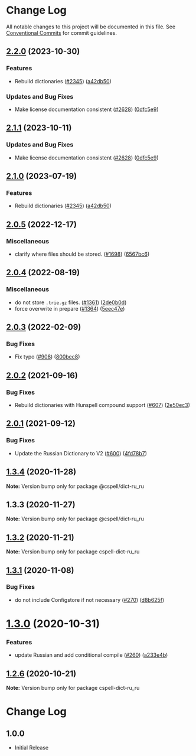 # Change Log

All notable changes to this project will be documented in this file.
See [Conventional Commits](https://conventionalcommits.org) for commit guidelines.

## [2.2.0](https://github.com/mwarres/cspell-dicts/compare/@cspell/dict-ru_ru-v2.1.1...@cspell/dict-ru_ru@2.2.0) (2023-10-30)


### Features

* Rebuild dictionaries ([#2345](https://github.com/mwarres/cspell-dicts/issues/2345)) ([a42db50](https://github.com/mwarres/cspell-dicts/commit/a42db50300924afe6a44049f4d26a86c5a09457a))


### Updates and Bug Fixes

* Make license documentation consistent ([#2628](https://github.com/mwarres/cspell-dicts/issues/2628)) ([0dfc5e9](https://github.com/mwarres/cspell-dicts/commit/0dfc5e918d475a9694ce64bdc74c473d6097af62))

## [2.1.1](https://github.com/streetsidesoftware/cspell-dicts/compare/@cspell/dict-ru_ru@2.1.0...@cspell/dict-ru_ru@2.1.1) (2023-10-11)


### Updates and Bug Fixes

* Make license documentation consistent ([#2628](https://github.com/streetsidesoftware/cspell-dicts/issues/2628)) ([0dfc5e9](https://github.com/streetsidesoftware/cspell-dicts/commit/0dfc5e918d475a9694ce64bdc74c473d6097af62))

## [2.1.0](https://github.com/streetsidesoftware/cspell-dicts/compare/@cspell/dict-ru_ru@2.0.5...@cspell/dict-ru_ru@2.1.0) (2023-07-19)


### Features

* Rebuild dictionaries ([#2345](https://github.com/streetsidesoftware/cspell-dicts/issues/2345)) ([a42db50](https://github.com/streetsidesoftware/cspell-dicts/commit/a42db50300924afe6a44049f4d26a86c5a09457a))

## [2.0.5](https://github.com/streetsidesoftware/cspell-dicts/compare/@cspell/dict-ru_ru@2.0.4...@cspell/dict-ru_ru@2.0.5) (2022-12-17)


### Miscellaneous

* clarify where files should be stored. ([#1698](https://github.com/streetsidesoftware/cspell-dicts/issues/1698)) ([6567bc6](https://github.com/streetsidesoftware/cspell-dicts/commit/6567bc62130404cb32945bdcc3bf07316c839396))

## [2.0.4](https://github.com/streetsidesoftware/cspell-dicts/compare/@cspell/dict-ru_ru@2.0.3...@cspell/dict-ru_ru@2.0.4) (2022-08-19)


### Miscellaneous

* do not store `.trie.gz` files. ([#1361](https://github.com/streetsidesoftware/cspell-dicts/issues/1361)) ([2de0b0d](https://github.com/streetsidesoftware/cspell-dicts/commit/2de0b0df4b8addfd69e2e6899c05f8b502799b7c))
* force overwrite in prepare ([#1364](https://github.com/streetsidesoftware/cspell-dicts/issues/1364)) ([5eec47e](https://github.com/streetsidesoftware/cspell-dicts/commit/5eec47e223f1dd6370fcbc3c1b6b0361c92bbddf))

## [2.0.3](https://github.com/streetsidesoftware/cspell-dicts/compare/@cspell/dict-ru_ru@2.0.2...@cspell/dict-ru_ru@2.0.3) (2022-02-09)


### Bug Fixes

* Fix typo ([#908](https://github.com/streetsidesoftware/cspell-dicts/issues/908)) ([800bec8](https://github.com/streetsidesoftware/cspell-dicts/commit/800bec814558a84b3294d2fc2b37ec170686ac6a))





## [2.0.2](https://github.com/streetsidesoftware/cspell-dicts/compare/@cspell/dict-ru_ru@2.0.1...@cspell/dict-ru_ru@2.0.2) (2021-09-16)


### Bug Fixes

* Rebuild dictionaries with Hunspell compound support ([#607](https://github.com/streetsidesoftware/cspell-dicts/issues/607)) ([2e50ec3](https://github.com/streetsidesoftware/cspell-dicts/commit/2e50ec30dae89bef42c673265e9854b61598f786))





## [2.0.1](https://github.com/streetsidesoftware/cspell-dicts/compare/@cspell/dict-ru_ru@1.3.4...@cspell/dict-ru_ru@2.0.1) (2021-09-12)


### Bug Fixes

* Update the Russian Dictionary to V2 ([#600](https://github.com/streetsidesoftware/cspell-dicts/issues/600)) ([4fd78b7](https://github.com/streetsidesoftware/cspell-dicts/commit/4fd78b77b91f1f7f4aaad547574df55a789a070e))





## [1.3.4](https://github.com/streetsidesoftware/cspell-dicts/compare/@cspell/dict-ru_ru@1.3.3...@cspell/dict-ru_ru@1.3.4) (2020-11-28)

**Note:** Version bump only for package @cspell/dict-ru_ru





## 1.3.3 (2020-11-27)

**Note:** Version bump only for package @cspell/dict-ru_ru





## [1.3.2](https://github.com/streetsidesoftware/cspell-dicts/compare/cspell-dict-ru_ru@1.3.1...cspell-dict-ru_ru@1.3.2) (2020-11-21)

**Note:** Version bump only for package cspell-dict-ru_ru

## [1.3.1](https://github.com/streetsidesoftware/cspell-dicts/compare/cspell-dict-ru_ru@1.3.0...cspell-dict-ru_ru@1.3.1) (2020-11-08)

### Bug Fixes

- do not include Configstore if not necessary ([#270](https://github.com/streetsidesoftware/cspell-dicts/issues/270)) ([d8b625f](https://github.com/streetsidesoftware/cspell-dicts/commit/d8b625f2f42d5cc6c4a9390216ac1e5037886e44))

# [1.3.0](https://github.com/streetsidesoftware/cspell-dicts/compare/cspell-dict-ru_ru@1.2.6...cspell-dict-ru_ru@1.3.0) (2020-10-31)

### Features

- update Russian and add conditional compile ([#260](https://github.com/streetsidesoftware/cspell-dicts/issues/260)) ([a233e4b](https://github.com/streetsidesoftware/cspell-dicts/commit/a233e4b10e06e4f2dc9a700ef61b6a7e5e589fc7))

## [1.2.6](https://github.com/streetsidesoftware/cspell-dicts/compare/cspell-dict-ru_ru@1.2.5...cspell-dict-ru_ru@1.2.6) (2020-10-21)

**Note:** Version bump only for package cspell-dict-ru_ru

# Change Log

## 1.0.0

- Initial Release
